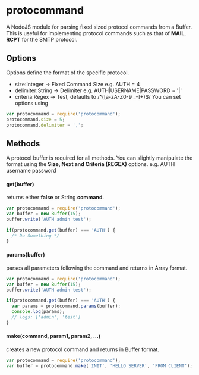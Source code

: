# protocommand
A NodeJS module for parsing fixed sized protocol commands from a Buffer. This is useful for implementing protocol commands such as that of **MAIL**, **RCPT** for the SMTP protocol.

## Options
Options define the format of the specific protocol.
- size:Integer   -> Fixed Command Size e.g. AUTH = 4
- delimiter:String    -> Delimiter e.g. AUTH|USERNAME|PASSWORD = '|'
- criteria:Regex -> Test, defaults to /^([a-zA-Z0-9 _-]+)$/
You can set options using
```javascript
var protocommand = require('protocommand');
protocommand.size = 5;
protocommand.delimiter = ',';
```

## Methods
A protocol buffer is required for all methods. You can slightly manipulate the format using the **Size, Next and Criteria (REGEX)** options. e.g. AUTH username password
#### get(buffer)
returns either **false** or String **command**.
```javascript
var protocommand = require('protocommand');
var buffer = new Buffer(15);
buffer.write('AUTH admin test');

if(protocommand.get(buffer) === 'AUTH') {
  /* Do Something */
}
```
#### params(buffer)
parses all parameters following the command and returns in Array format.
```javascript
var protocommand = require('protocommand');
var buffer = new Buffer(15);
buffer.write('AUTH admin test');

if(protocommand.get(buffer) === 'AUTH') {
  var params = protocommand.params(buffer);
  console.log(params);
  // logs: ['admin', 'test']
}
```
#### make(command, param1, param2, ...)
creates a new protocol command and returns in Buffer format.
```javascript
var protocommand = require('protocommand');
var buffer = protocommand.make('INIT', 'HELLO SERVER', 'FROM CLIENT');
```
